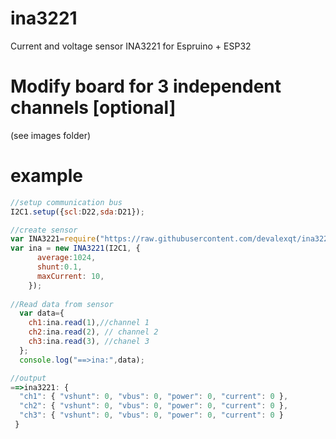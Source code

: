 # ina3221
Current and voltage sensor INA3221 for Espruino + ESP32

# Modify board for 3 independent channels [optional]
  (see images folder)
  
# example

```js
//setup communication bus
I2C1.setup({scl:D22,sda:D21});

//create sensor
var INA3221=require("https://raw.githubusercontent.com/devalexqt/ina3221/master/ina3221.js");
var ina = new INA3221(I2C1, { 
      average:1024,
      shunt:0.1, 
      maxCurrent: 10,
    });
    
//Read data from sensor
  var data={
    ch1:ina.read(1),//channel 1
    ch2:ina.read(2), // channel 2
    ch3:ina.read(3), //chanel 3
  }; 
  console.log("==>ina:",data);    

//output
==>ina3221: {
  "ch1": { "vshunt": 0, "vbus": 0, "power": 0, "current": 0 },
  "ch2": { "vshunt": 0, "vbus": 0, "power": 0, "current": 0 },
  "ch3": { "vshunt": 0, "vbus": 0, "power": 0, "current": 0 }
 }  
```
